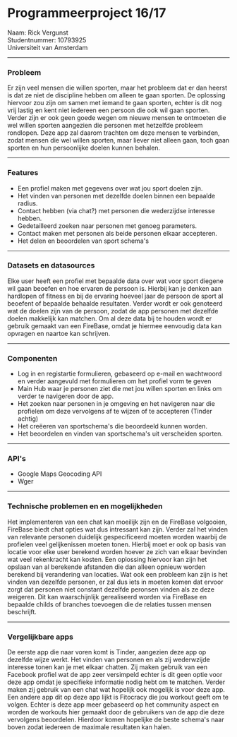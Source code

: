 # Programmeerproject 16/17

Naam: Rick Vergunst  
Studentnummer: 10793925  
Universiteit van Amsterdam  

---

### Probleem

Er zijn veel mensen die willen sporten, maar het probleem dat er dan heerst is dat ze niet de discipline hebben om alleen te gaan sporten. De oplossing hiervoor zou zijn om samen met iemand te gaan sporten, echter is dit nog vrij lastig en kent niet iedereen een persoon die ook wil gaan sporten. Verder zijn er ook geen goede wegen om nieuwe mensen te ontmoeten die wel willen sporten aangezien die personen met hetzelfde probleem rondlopen. Deze app zal daarom trachten om deze mensen te verbinden, zodat mensen die wel willen sporten, maar liever niet alleen gaan, toch gaan sporten en hun persoonlijke doelen kunnen behalen.

---

### Features

- Een profiel maken met gegevens over wat jou sport doelen zijn.
- Het vinden van personen met dezelfde doelen binnen een bepaalde radius.
- Contact hebben (via chat?) met personen die wederzijdse interesse hebben.
- Gedetailleerd zoeken naar personen met genoeg parameters.
- Contact maken met personen als beide personen elkaar accepteren.
- Het delen en beoordelen van sport schema's

---

### Datasets en datasources

Elke user heeft een profiel met bepaalde data over wat voor sport diegene wil gaan beoefen en hoe ervaren de persoon is. Hierbij kan je denken aan hardlopen of fitness en bij de ervaring hoeveel jaar de persoon de sport al beoefent of bepaalde behaalde resultaten. Verder wordt er ook genoteerd wat de doelen zijn van de persoon, zodat de app personen met dezelfde doelen makkelijk kan matchen. Om al deze data bij te houden wordt er gebruik gemaakt van een FireBase, omdat je hiermee eenvoudig data kan opvragen en naartoe kan schrijven.

---

### Componenten

- Log in en registartie formulieren, gebaseerd op e-mail en wachtwoord en verder aangevuld met formulieren om het profiel vorm te geven
- Main Hub waar je personen ziet die met jou willen sporten en links om verder te navigeren door de app.
- Het zoeken naar personen in je omgeving en het navigeren naar die profielen om deze vervolgens af te wijzen of te accepteren (Tinder achtig)
- Het creëeren van sportschema's die beoordeeld kunnen worden.
- Het beoordelen en vinden van sportschema's uit verscheiden sporten.

---

### API's

- Google Maps Geocoding API
- Wger

---

### Technische problemen en en mogelijkheden

Het implementeren van een chat kan moeilijk zijn en de FireBase volgooien, FireBase biedt chat opties wat dus intressant kan zijn. Verder zal het vinden van relevante personen duidelijk gespecificeerd moeten worden waarbij de profielen veel gelijkenissen moeten tonen. Hierbij moet er ook op basis van locatie voor elke user berekend worden hoever ze zich van elkaar bevinden wat veel rekenkracht kan kosten. Een oplossing hiervoor kan zijn het opslaan van al berekende afstanden die dan alleen opnieuw worden berekend bij verandering van locaties. Wat ook een probleem kan zijn is het vinden van dezelfde personen, er zal dus iets in moeten komen dat ervoor zorgt dat personen niet constant dezelfde peronsen vinden als ze deze weigeren. Dit kan waarschijnlijk gerealiseerd worden via FireBase en bepaalde childs of branches toevoegen die de relaties tussen mensen beschrijft.

---

### Vergelijkbare apps

De eerste app die naar voren komt is Tinder, aangezien deze app op dezelfde wijze werkt. Het vinden van personen en als zij wederwzijde interesse tonen kan je met elkaar chatten. Zij maken gebruik van een Facebook profiel wat de app zeer versimpeld echter is dit geen optie voor deze app omdat je specifieke informatie nodig hebt om te matchen. Verder maken zij gebruik van een chat wat hopelijk ook mogelijk is voor deze app.  
Een andere app dit op deze app lijkt is Fitocracy die jou workout geeft om te volgen. Echter is deze app meer gebaseerd op het community aspect en worden de workouts hier gemaakt door de gebruikers van de app die deze vervolgens beoordelen. Hierdoor komen hopelijke de beste schema's naar boven zodat iedereen de maximale resultaten kan halen.
